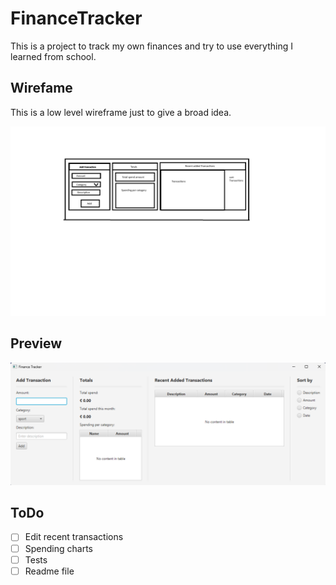 # FinanceTracker

This is a project to track my own finances and try to use everything I learned from school.

## Wirefame

This is a low level wireframe just to give a broad idea.

![wireframe](/app/src/main/resources/images/lowQualityWirframe.png)

## Preview

![Preview](/app/src/main/resources/images/AppPreview.png)

## ToDo

- [ ] Edit recent transactions 
- [ ] Spending charts
- [ ] Tests
- [ ] Readme file